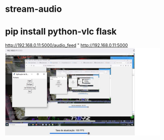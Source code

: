 # stream-audio
# pip install python-vlc flask
http://192.168.0.11:5000/audio_feed
"
http://192.168.0.11:5000
![Texto alternativo](./image/stream.jpg)
